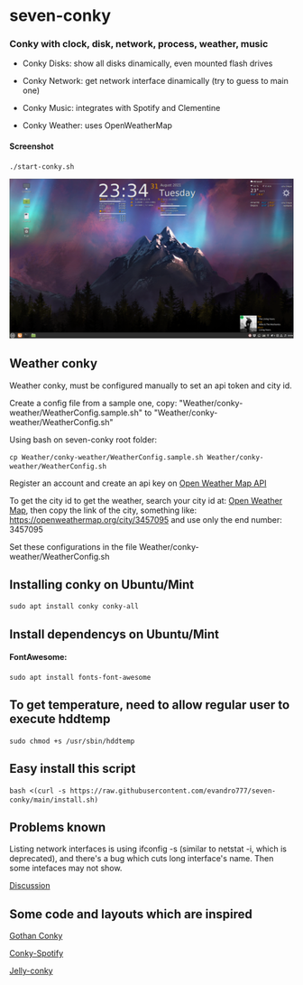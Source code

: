 # seven-conky
### Conky with clock, disk, network, process, weather, music

* Conky Disks: show all disks dinamically, even mounted flash drives

* Conky Network: get network interface dinamically (try to guess to main one)

* Conky Music: integrates with Spotify and Clementine

* Conky Weather: uses OpenWeatherMap

#### Screenshot
	./start-conky.sh
![Screenshot](screenshot.png)

## Weather conky
Weather conky, must be configured manually to set an api token and city id.

Create a config file from a sample one, copy: "Weather/conky-weather/WeatherConfig.sample.sh" to "Weather/conky-weather/WeatherConfig.sh"

Using bash on seven-conky root folder:

	cp Weather/conky-weather/WeatherConfig.sample.sh Weather/conky-weather/WeatherConfig.sh

Register an account and create an api key on [Open Weather Map API](https://home.openweathermap.org/api_keys)

To get the city id to get the weather, search your city id at: [Open Weather Map](https://openweathermap.org/), then copy the link of the city, something like: https://openweathermap.org/city/3457095 and use only the end number: 3457095

Set these configurations in the file Weather/conky-weather/WeatherConfig.sh

## Installing conky on Ubuntu/Mint
	sudo apt install conky conky-all

## Install dependencys on Ubuntu/Mint
#### FontAwesome:
	sudo apt install fonts-font-awesome

## To get temperature, need to allow regular user to execute hddtemp
	sudo chmod +s /usr/sbin/hddtemp

## Easy install this script
	bash <(curl -s https://raw.githubusercontent.com/evandro777/seven-conky/main/install.sh)

## Problems known
Listing network interfaces is using ifconfig -s (similar to netstat -i, which is deprecated), and there's a bug which cuts long interface's name.
Then some intefaces may not show.

[Discussion](https://bugzilla.redhat.com/show_bug.cgi?id=1557470)

## Some code and layouts which are inspired
[Gothan Conky](https://www.gnome-look.org/p/1084945)

[Conky-Spotify](https://github.com/Madh93/conky-spotify)

[Jelly-conky](https://github.com/muhammad-yasmin/jelly-conky)
